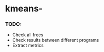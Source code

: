 # kmeans-

### TODO: 
- Check all frees
- Check results between different programs
- Extract metrics